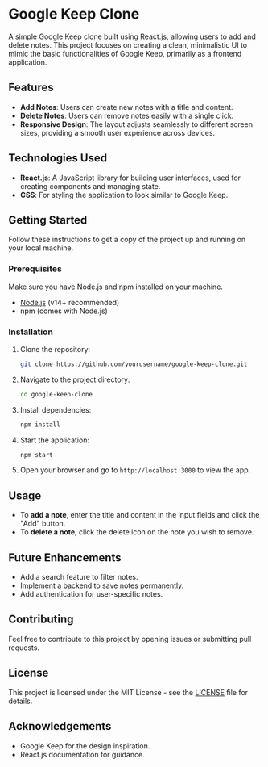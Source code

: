 # Google Keep Clone

A simple Google Keep clone built using React.js, allowing users to add and delete notes. This project focuses on creating a clean, minimalistic UI to mimic the basic functionalities of Google Keep, primarily as a frontend application.

## Features

- **Add Notes**: Users can create new notes with a title and content.
- **Delete Notes**: Users can remove notes easily with a single click.
- **Responsive Design**: The layout adjusts seamlessly to different screen sizes, providing a smooth user experience across devices.

## Technologies Used

- **React.js**: A JavaScript library for building user interfaces, used for creating components and managing state.
- **CSS**: For styling the application to look similar to Google Keep.

## Getting Started

Follow these instructions to get a copy of the project up and running on your local machine.

### Prerequisites

Make sure you have Node.js and npm installed on your machine.

- [Node.js](https://nodejs.org/) (v14+ recommended)
- npm (comes with Node.js)

### Installation

1. Clone the repository:

   ```bash
   git clone https://github.com/yourusername/google-keep-clone.git
   ```

2. Navigate to the project directory:

   ```bash
   cd google-keep-clone
   ```

3. Install dependencies:

   ```bash
   npm install
   ```

4. Start the application:

   ```bash
   npm start
   ```

5. Open your browser and go to `http://localhost:3000` to view the app.

## Usage

- To **add a note**, enter the title and content in the input fields and click the "Add" button.
- To **delete a note**, click the delete icon on the note you wish to remove.


## Future Enhancements

- Add a search feature to filter notes.
- Implement a backend to save notes permanently.
- Add authentication for user-specific notes.

## Contributing

Feel free to contribute to this project by opening issues or submitting pull requests.

## License

This project is licensed under the MIT License - see the [LICENSE](LICENSE) file for details.

## Acknowledgements

- Google Keep for the design inspiration.
- React.js documentation for guidance.
